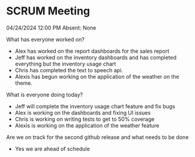 # SCRUM Meeting
04/24/2024 12:00 PM
Absent: None

What has everyone worked on?
- Alex has worked on the report dashboards for the sales report
- Jeff has worked on the inventory dashboards and has completed everything but the inventory usage chart
- Chris has completed the text to speech api.
- Alexis has begun working on the application of the weather on the theme.

What is everyone doing today?
- Jeff will complete the inventory usage chart feature and fix bugs
- Alex is working on the dashboards and fixing UI issues
- Chris is working on writing tests to get to 50% coverage
- Alexis is working on the application of the weather feature

Are we on track for the second github release and what needs to be done
- Yes we are ahead of schedule
